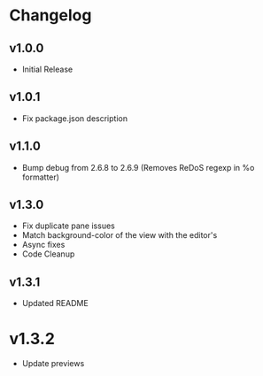 # Changelog

## v1.0.0
- Initial Release

## v1.0.1
- Fix package.json description

## v1.1.0
- Bump debug from 2.6.8 to 2.6.9 (Removes ReDoS regexp in %o formatter)

## v1.3.0
 - Fix duplicate pane issues
 - Match background-color of the view with the editor's
 - Async fixes
 - Code Cleanup

## v1.3.1
 - Updated README

# v1.3.2
 - Update previews
